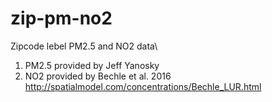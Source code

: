 # zip-pm-no2
Zipcode lebel PM2.5 and NO2 data\

1. PM2.5 provided by Jeff Yanosky
2. NO2 provided by Bechle et al. 2016
  http://spatialmodel.com/concentrations/Bechle_LUR.html
